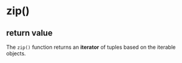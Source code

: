 # zip()

## return value

The `zip()` function returns an **iterator** of tuples based on the iterable objects.

 